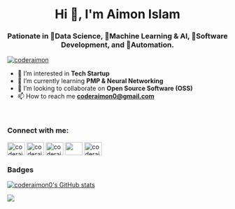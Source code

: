 <h1 align="center">Hi 👋, I'm Aimon Islam</h1>
<h3 align="center">Pationate in 🌟Data Science, 🌟Machine Learning & AI, 🌱Software Development, and 👀Automation.</h3>
<p align="left"> <a href="https://twitter.com/coderaimon" target="blank"><img src="https://img.shields.io/twitter/follow/coderaimon?logo=twitter&style=for-the-badge" alt="coderaimon" /></a> </p>

- 👀 I’m interested in **Tech Startup**
- 🌱 I’m currently learning **PMP & Neural Networking**
- 💞️ I’m looking to collaborate on **Open Source Software (OSS)**
- 📫 How to reach me **coderaimon0@gmail.com**

<br>
<h3 align="left">Connect with me:</h3>
<p align="left">
<a href="https://twitter.com/coderaimon" target="blank"><img align="center" src="https://raw.githubusercontent.com/coderaimon0/coderaimon0/main/img/twitter.svg" alt="coderaimon" height="30" width="40" /></a>
<a href="https://facebook.com/coderaimon" target="blank"><img align="center" src="https://raw.githubusercontent.com/coderaimon0/coderaimon0/main/img/facebook.svg" alt="coderaimon" height="30" width="40" /></a>
<a href="https://linkedin.com/in/coderaimon" target="blank"><img align="center" src="https://raw.githubusercontent.com/coderaimon0/coderaimon0/main/img/linked-in-alt.svg" alt="coderaimon" height="30" width="40" /></a>
<a href="https://stackoverflow.com" target="blank"><img align="center" src="https://raw.githubusercontent.com/coderaimon0/coderaimon0/main/img/stack-overflow.svg" alt="" height="30" width="40" /></a>
<a href="https://instagram.com/coderaimon" target="blank"><img align="center" src="https://raw.githubusercontent.com/coderaimon0/coderaimon0/main/img/instagram.svg" alt="coderaimon" height="30" width="40" /></a>

### Badges

<a href="http://www.github.com/coderaimon0"><img src="https://github-readme-stats.vercel.app/api?username=coderaimon0&show_icons=true&hide=&count_private=true&title_color=0891b2&text_color=ffffff&icon_color=0891b2&bg_color=1c1917&hide_border=true&show_icons=true&PATH_1" alt="coderaimon0's GitHub stats" /></a>

<a href="http://www.github.com/coderaimon0"><img src="https://github-readme-streak-stats.herokuapp.com/?user=coderaimon0&stroke=ffffff&background=1c1917&ring=0891b2&fire=0891b2&currStreakNum=ffffff&currStreakLabel=0891b2&sideNums=ffffff&sideLabels=ffffff&dates=ffffff&hide_border=true" /></a>
